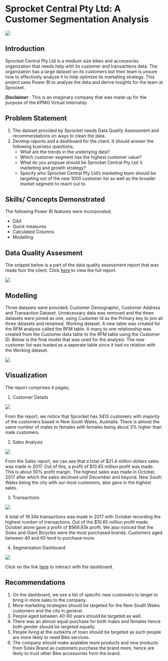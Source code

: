 # Sprocket Central Pty Ltd: A Customer Segmentation Analysis

![](pexels-lina-kivaka-1458683.jpg)

## Introduction
Sprocket Central Pty Ltd is a medium size bikes and accessories organization that needs help with its customer and transactions data. The organization has a large dataset on its customers but their team is unsure how to effectively analyze it to help optimize its marketing strategy. 
This project uses Power BI to analyze the data and derive insights for the team at Sprocket. 

**_Disclaimer_** : This is an imaginary company that was made up for the purpose of the KPMG Virtual Internship.

## Problem Statement
1. The dataset provided by Sprocket needs Data Quality Assessment and recommendations on ways to clean the data. 
2. Develop reports and a dashboard for the client. It should answer the following business questions;
   - What are the trends in the underlying data?
   - Which customer segment has the highest customer value?
   - What do you propose should be Sprocket Central Pty Ltd ’s marketing and growth strategy?
   - Specify who Sprocket Central Pty Ltd’s marketing team should be targeting out of the new 1000 customer list as well as the broader market segment to reach out to.
   
## Skills/ Concepts Demonstrated
The following Power BI features were incorporated;
- DAX
- Quick measures
- Calculated Columns
- Modelling.

## Data Quality Assesment
The snippet below is a part of the data quality assessment report that was made foor the client. Click [here](https://github.com/Alberda1612/KPMG-Internship/blob/main/Data%20Quality%20Assessment%20Report.pdf) to view the full report. 

![](dataquality.JPG)

## Modelling
Three datasets were provided; Customer Demographic, Customer Address and Transaction Dataset. Unnecessary data was removed and the three datasets were joined as one, using Customer Id as the Primary key to join all three datasets and renamed, Working dataset. 
A new table was created for the RFM analysis called the RFM table. A many to one relationship was created from the Customer data table to the RFM table using the Customer ID. Below is the final model that was used for the analysis. The new customer list was loaded as a seperate table since it had no relation with the Working dataset.

![](model.JPG)

## Visualization
The report comprises 4 pages;
1. Customer Details

![](customer.JPG)

From the report, we notice that Sprocket has 3413 customers with majority of the customers based in New South Wales, Australia. There is almost the same number of males to females with females being about 3% higher than male customers. 

2. Sales Analysis 

![](sales.JPG)

From the Sales report, we can see that a total of $21.4 million dollars sales was made in 2017. Out of this, a profit of $10.65 million profit was made. This is about 50% profit margin. The highest sales was made in October, 2017 after which the sales declined until December and beyond. New South Wales being the city with our most customers, also gave in the highest sales. 

3. Transactions

![](transaction.JPG)

A total of 19.34k transactions was made in 2017 with October recording the highest number of transactions. Out of the $10.65 million profit made, October alone gave a profit of $969.93k profit. We also noticed that the Solex and Giant Bicycles were the most purchased brands. Customers aged between 40 and 60 tend to purchase more. 

4. Segmentation Dashboard

![](dshboard.JPG)

Click on the link [here](https://app.powerbi.com/groups/me/dashboards/640bceec-b96c-4e13-98cf-ad2d220740ee) to interact with the dashboard.

## Recommendations 
1. On the dashboard, we see a list of specific new customers to target to bring in more sales to the company. 
2. More marketing strategies should be targeted for the New South Wales customers and the city in general. 
3. People aged between 40-60 years should be targeted as well.
4. There was an almost equal purchase for both males and females hence both gender should be targeted equally.
5. People living at the outskirts of town should be targeted as such people are more likely to need Bike services.
6. The company should make available more products and new products from Solex Brand as customers purchase the brand more, hence are likely to trust other Bike accessories from the brand.
